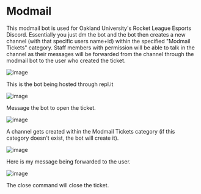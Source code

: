 # Modmail
 
This modmail bot is used for Oakland University's Rocket League Esports Discord. Essentially you just dm the bot and the bot then creates a new channel (with that specific users name+id) within the specified "Modmail Tickets" category. Staff members with permission will be able to talk in the channel as their messages will be forwarded from the channel through the modmail bot to the user who created the ticket.



![image](https://user-images.githubusercontent.com/38481385/109408646-57fa3e00-7959-11eb-896c-068b9f0427bc.png)

This is the bot being hosted through repl.it

![image](https://user-images.githubusercontent.com/38481385/109408649-5b8dc500-7959-11eb-81ca-f6a82a580237.png)

Message the bot to open the ticket.

![image](https://user-images.githubusercontent.com/38481385/109408650-5e88b580-7959-11eb-88c5-eafc212764ed.png)

A channel gets created within the Modmail Tickets category (if this category doesn't exist, the bot will create it).

![image](https://user-images.githubusercontent.com/38481385/109408652-6183a600-7959-11eb-831b-62343b403c0a.png)

Here is my message being forwarded to the user.

![image](https://user-images.githubusercontent.com/38481385/109408654-634d6980-7959-11eb-848f-4276a05d3419.png)

The close command will close the ticket.
